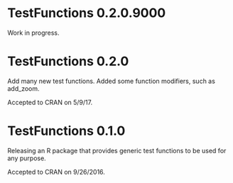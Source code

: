 # TestFunctions 0.2.0.9000

Work in progress.

# TestFunctions 0.2.0

Add many new test functions.
Added some function modifiers, such as add_zoom.

Accepted to CRAN on 5/9/17.


# TestFunctions 0.1.0

Releasing an R package that provides generic test functions
to be used for any purpose.

Accepted to CRAN on 9/26/2016.
